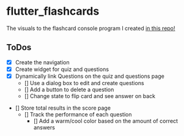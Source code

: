 # flutter_flashcards

The visuals to the flashcard console program I created [in this repo!](https://github.com/simonbeirouti/dart-flash)

## ToDos
- [x] Create the navigation
- [x] Create widget for quiz and questions
- [x] Dynamically link Questions on the quiz and questions page
    - [] Use a dialog box to edit and create questions
    - [] Add a button to delete a question
    - [] Change state to flip card and see answer on back
- [] Store total results in the score page
    - [] Track the performance of each question
        - [] Add a warm/cool color based on the amount of correct answers